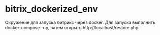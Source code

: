 # bitrix_dockerized_env
Окружение для запуска битрикс через docker.
Для запуска выполнить docker-compose -up, затем открыть http://localhost/restore.php
